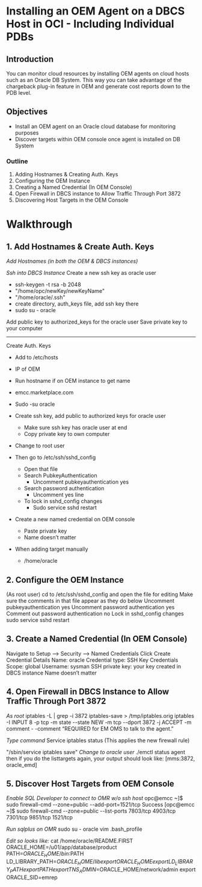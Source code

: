 # Installing an OEM Agent on a DBCS Host in OCI - Including Individual PDBs 

## Introduction
You can monitor cloud resources by installing OEM agents on cloud hosts such as an Oracle DB System. This way you can take advantage of the chargeback plug-in feature in OEM and generate cost reports down to the PDB level.

## Objectives
* Install an OEM agent on an Oracle cloud database for monitoring purposes
* Discover targets within OEM console once agent is installed on DB System

### Outline
1. Adding Hostnames & Creating Auth. Keys
2. Configuring the OEM Instance
3. Creating a Named Credential (In OEM Console)
4. Open Firewall in DBCS instance to Allow Traffic Through Port 3872
5. Discovering Host Targets in the OEM Console

# Walkthrough

## 1. Add Hostnames & Create Auth. Keys
*Add Hostnames (in both the OEM & DBCS instances)*

*Ssh into DBCS Instance*
Create a new ssh key as oracle user

* ssh-keygen -t rsa -b 2048
* "/home/opc/newKey/newKeyName"
* "/home/oracle/.ssh"
* create directory, auth_keys file, add ssh key there
* sudo su - oracle

Add public key to authorized_keys for the oracle user
Save private key to your computer

------------------------------------------------------
Create Auth. Keys

* Add to /etc/hosts
* IP of OEM
* Run hostname if on OEM instance to get name
* <IP address>    emcc.marketplace.com
 
* Sudo -su oracle
* Create ssh key, add public to authorized keys for oracle user
  * Make sure ssh key has oracle user at end
  * Copy private key to own computer
* Change to root user
* Then go to /etc/ssh/sshd_config
  * Open that file
  * Search PubkeyAuthentication
    * Uncomment pubkeyauthentication yes
  * Search password authentication
    * Uncomment yes line
  * To lock in sshd_config changes
    * Sudo service sshd restart
* Create a new named credential on OEM console
  * Paste private key
  * Name doesn’t matter
* When adding target manually
  * /home/oracle

## 2. Configure the OEM Instance

(As root user)
cd to /etc/ssh/sshd_config and open the file for editing
Make sure the comments in that file appear as they do below
 Uncomment pubkeyauthentication yes 
 Uncomment password authentication yes
 Comment out password authentication no
Lock in sshd_config changes
 sudo service sshd restart

## 3. Create a Named Credential (In OEM Console)

Navigate to Setup —> Security —> Named Credentials
Click Create
Credential Details
 Name: oracle
 Credential type: SSH Key Credentials
 Scope: global
 Username: sysman
 SSH private key: your key created in DBCS instance
Name doesn’t matter


## 4. Open Firewall in DBCS Instance to Allow Traffic Through Port 3872

*As root*
 iptables -L | grep -i 3872
 iptables-save > /tmp/iptables.orig
 iptables -I INPUT 8 -p tcp -m state --state NEW -m tcp --dport 3872 -j ACCEPT -m comment - -comment “REQUIRED for EM OMS to talk to the agent.” 
 
*Type command*
 Service iptables status (This applies the new firewall rule)
 
 "/sbin/service iptables save"
*Change to oracle user*
./emctl status agent
then if you do the listtargets again, your output should look like:
[mms:3872, oracle_emd]

## 5. Discover Host Targets from OEM Console

*Enable SQL Developer to connect to OMR w/o ssh host*
opc@emcc ~]$ sudo firewall-cmd --zone=public --add-port=1521/tcp
Success
[opc@emcc ~]$ sudo firewall-cmd --zone=public --list-ports
7803/tcp 4903/tcp 7301/tcp 9851/tcp 1521/tcp

*Run sqlplus on OMR*
sudo su - oracle
vim .bash_profile

*Edit so looks like:*
cat /home/oracle/README.FIRST
ORACLE_HOME=/u01/app/database/product
PATH=$ORACLE_HOME/bin:$PATH
LD_LIBRARY_PATH=$ORACLE_HOME/lib
export ORACLE_HOME
export LD_LIBRARY_PATH
export PATH
export TNS_ADMIN=$ORACLE_HOME/network/admin
export ORACLE_SID=emrep







